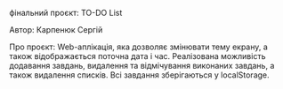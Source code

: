 фінальний проєкт: TO-DO List

Автор: Карпенюк Сергій

Про проєкт: Web-аплікація, яка дозволяє змінювати тему екрану, а також відображається поточна дата і час. 
Реалізована можливість додавання завдань, видалення та відмічування виконаних завдань, а також видалення списків. 
Всі завдання зберігаються у localStorage.
